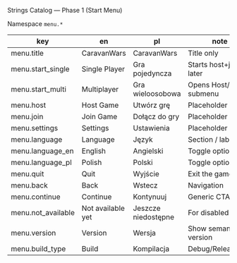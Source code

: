 Strings Catalog — Phase 1 (Start Menu)

Namespace `menu.*`

| key                | en                    | pl                         | note |
|--------------------|-----------------------|----------------------------|------|
| menu.title         | CaravanWars           | CaravanWars                | Title only |
| menu.start_single  | Single Player         | Gra pojedyncza             | Starts host+join later |
| menu.start_multi   | Multiplayer           | Gra wieloosobowa           | Opens Host/Join submenu |
| menu.host          | Host Game             | Utwórz grę                 | Placeholder in P1 |
| menu.join          | Join Game             | Dołącz do gry              | Placeholder in P1 |
| menu.settings      | Settings              | Ustawienia                 | Placeholder in P1 |
| menu.language      | Language              | Język                      | Section / label |
| menu.language_en   | English               | Angielski                  | Toggle option |
| menu.language_pl   | Polish                | Polski                     | Toggle option |
| menu.quit          | Quit                  | Wyjście                    | Exit the game |
| menu.back          | Back                  | Wstecz                     | Navigation |
| menu.continue      | Continue              | Kontynuuj                  | Generic CTA |
| menu.not_available | Not available yet     | Jeszcze niedostępne        | For disabled items |
| menu.version       | Version               | Wersja                     | Show semantic version |
| menu.build_type    | Build                 | Kompilacja                 | Debug/Release/etc |
